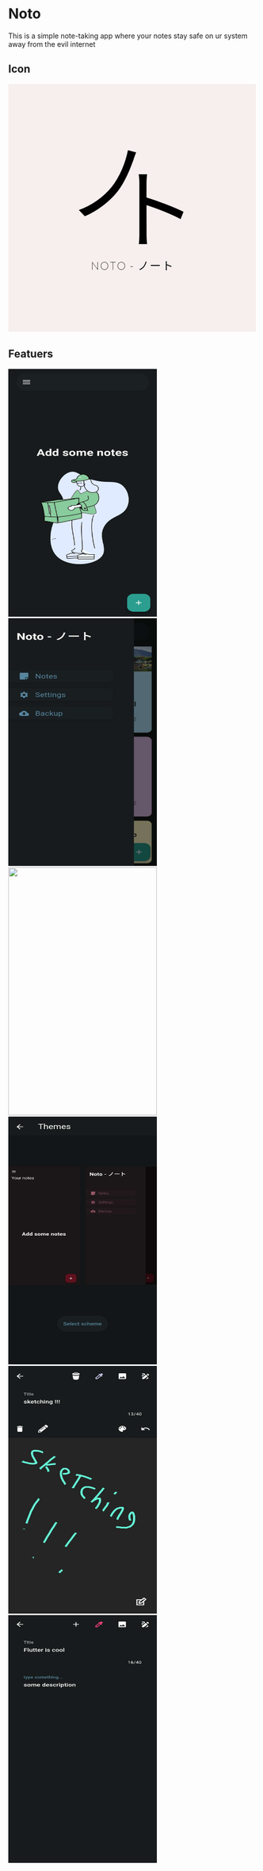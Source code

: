 # Noto

This is a simple note-taking app where your notes stay safe on ur system away from the evil internet



## Icon

![Couldn't load image](assets/icon/icon.png?raw=true "Title")

## Featuers
<img src="https://github.com/Taggu1/Noto/blob/main/screenShots/screenshot2.jpg" width="300" height="500">
<img src="https://github.com/Taggu1/Noto/blob/main/screenShots/screenshot3.jpg" width="300" height="500">
<img src="https://github.com/Taggu1/Noto/blob/main/screenShots/screenshot4.jpg" width="300" height="500">
<img src="https://github.com/Taggu1/Noto/blob/main/screenShots/screenshot5.jpg" width="300" height="500">
<img src="https://github.com/Taggu1/Noto/blob/main/screenShots/screenshot6.jpg" width="300" height="500">
<img src="https://github.com/Taggu1/Noto/blob/main/screenShots/screenshot7.jpg" width="300" height="500">
